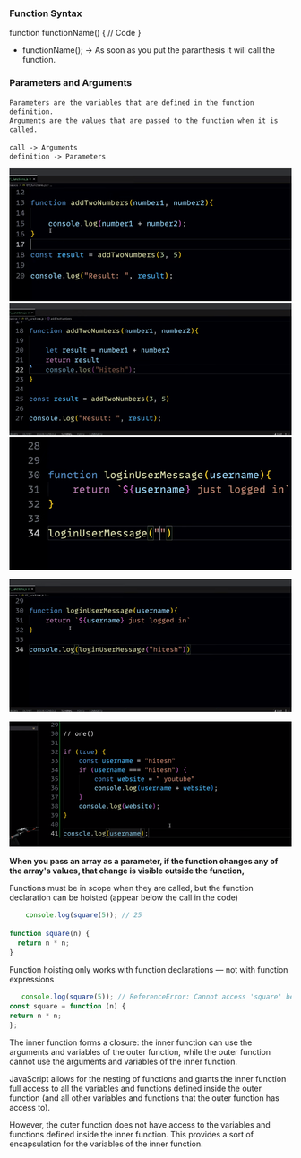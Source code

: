 ### Function Syntax

function functionName() {
// Code
}

- functionName(); -> As soon as you put the paranthesis it will call the function.

### Parameters and Arguments

    Parameters are the variables that are defined in the function definition.
    Arguments are the values that are passed to the function when it is called.

    call -> Arguments
    definition -> Parameters

![alt text](image.png)
![alt text](image-1.png)
![alt text](image-2.png)

![alt text](image-3.png)

![alt text](image-4.png)


<b> When you pass an array as a parameter, if the function changes any of the array's values, that change is visible outside the function, </b>

Functions must be in scope when they are called, but the function declaration can be hoisted (appear below the call in the code)

``` javascript
    console.log(square(5)); // 25

function square(n) {
  return n * n;
}
   ```

   Function hoisting only works with function declarations — not with function expressions

   ``` javascript
      console.log(square(5)); // ReferenceError: Cannot access 'square' before initialization
const square = function (n) {
  return n * n;
};
```


The inner function forms a closure: the inner function can use the arguments and variables of the outer function, while the outer function cannot use the arguments and variables of the inner function.

JavaScript allows for the nesting of functions and grants the inner function full access to all the variables and functions defined inside the outer function (and all other variables and functions that the outer function has access to).

However, the outer function does not have access to the variables and functions defined inside the inner function. This provides a sort of encapsulation for the variables of the inner function.